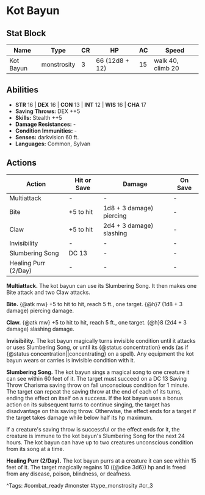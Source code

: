 # Kot Bayun

## Stat Block

| Name | Type | CR | HP | AC | Speed |
|------|------|----|----|----|-------|
| Kot Bayun | monstrosity | 3 | 66 (12d8 + 12) | 15 | walk 40, climb 20 |

## Abilities

- **STR** 16 | **DEX** 16 | **CON** 13 | **INT** 12 | **WIS** 16 | **CHA** 17
- **Saving Throws:** DEX ++5  
- **Skills:** Stealth ++5  
- **Damage Resistances:** -  
- **Condition Immunities:** -  
- **Senses:** darkvision 60 ft.  
- **Languages:** Common, Sylvan


## Actions

| Action | Hit or Save | Damage | On Save |
|--------|--------------|--------|----------|
| Multiattack | - | - | - |
| Bite | +5 to hit | 1d8 + 3 damage) piercing | - |
| Claw | +5 to hit | 2d4 + 3 damage) slashing | - |
| Invisibility | - | - | - |
| Slumbering Song | DC 13 | - | - |
| Healing Purr (2/Day) | - | - | - |

**Multiattack.** The kot bayun can use its Slumbering Song. It then makes one Bite attack and two Claw attacks.

**Bite.** {@atk mw} +5 to hit to hit, reach 5 ft., one target. {@h}7 (1d8 + 3 damage) piercing damage.

**Claw.** {@atk mw} +5 to hit to hit, reach 5 ft., one target. {@h}8 (2d4 + 3 damage) slashing damage.

**Invisibility.** The kot bayun magically turns invisible condition until it attacks or uses Slumbering Song, or until its {@status concentration} ends (as if {@status concentration||concentrating} on a spell). Any equipment the kot bayun wears or carries is invisible condition with it.

**Slumbering Song.** The kot bayun sings a magical song to one creature it can see within 60 feet of it. The target must succeed on a DC 13 Saving Throw Charisma saving throw on fall unconscious condition for 1 minute. The target can repeat the saving throw at the end of each of its turns, ending the effect on itself on a success. If the kot bayun uses a bonus action on its subsequent turns to continue singing, the target has disadvantage on this saving throw. Otherwise, the effect ends for a target if the target takes damage while below half its hp maximum.

If a creature's saving throw is successful or the effect ends for it, the creature is immune to the kot bayun's Slumbering Song for the next 24 hours. The kot bayun can have up to two creatures unconscious condition from its song at a time.

**Healing Purr (2/Day).** The kot bayun purrs at a creature it can see within 15 feet of it. The target magically regains 10 ({@dice 3d6}) hp and is freed from any disease, poison, blindness, or deafness.


^Tags: #combat_ready #monster #type_monstrosity #cr_3